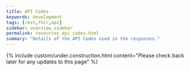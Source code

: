 ```yaml
---
title: API Codes
keywords: development
tags: [rest,fhir,api]
sidebar: overview_sidebar
permalink: resources_api_codes.html
summary: "Details of the API Codes used in the responses."
---
```


{% include custom/under.construction.html content="Please check back later for any updates to this page" %}
